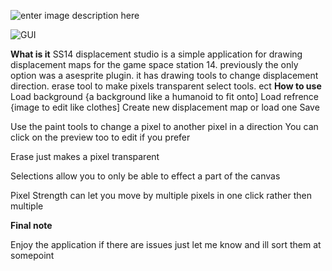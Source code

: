 ![enter image description here](https://freeimghost.net/images/2025/06/06/Untitl222ed.png)

![GUI](https://freeimghost.net/images/2025/06/06/Screenshot-2025-06-05-233545.png)

**What is it**
SS14 displacement studio is a simple application for drawing displacement maps for the game space station 14. previously the only option was a asesprite plugin. it has drawing tools to change displacement direction. erase tool to make pixels transparent select tools. ect
**How to use**
Load background {a background like a humanoid to fit onto]
Load refrence {image to edit like clothes]
Create new displacement map or load one
Save

Use the paint tools to change a pixel to another pixel in a direction
You can click on the preview too to edit if you prefer

Erase just makes a pixel transparent

Selections allow you to only be able to effect a part of the canvas

Pixel Strength can let you move by multiple pixels in one click rather then multiple

**Final note**

Enjoy the application if there are issues just let me know and ill sort them at somepoint 
